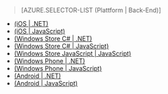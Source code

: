 ﻿> [AZURE.SELECTOR-LIST (Plattform | Back-End)]
- [(iOS | .NET)](mobile-services-dotnet-backend-ios-push-notifications-app-users.md)
- [(iOS | JavaScript)](mobile-services-javascript-backend-ios-push-notifications-app-users.md)
- [(Windows Store C# | .NET)](mobile-services-dotnet-backend-windows-store-dotnet-push-notifications-app-users.md)
- [(Windows Store C# | JavaScript)](mobile-services-javascript-backend-windows-store-dotnet-push-notifications-app-users.md)
- [(Windows Store JavaScript | JavaScript)](mobile-services-javascript-backend-windows-store-javascript-push-notifications-app-users.md)
- [(Windows Phone | .NET)](mobile-services-dotnet-backend-windows-phone-push-notifications-app-users.md)
- [(Windows Phone | JavaScript)](mobile-services-javascript-backend-windows-phone-push-notifications-app-users.md)
- [(Android | .NET)](mobile-services-dotnet-backend-android-push-notifications-app-users.md)
- [(Android | JavaScript)](mobile-services-javascript-backend-android-push-notifications-app-users.md)

<!--HONumber=47-->

